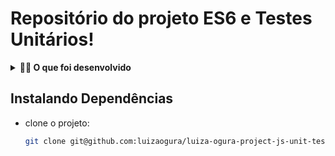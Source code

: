 # Repositório do projeto ES6 e Testes Unitários!

<details>
  <summary><strong>👨‍💻 O que foi desenvolvido</strong></summary><br />

  Implementação de várias funções na resolução dos requisitos propostos e/ou testes unitários para garantir que as implementações das funções estão corretas, de acordo com o que está sendo solicitado em cada enunciado.

  Nesse projeto:

  - Escrever testes unitários utilizando o módulo Jest do NodeJS para verificar o correto funcionamento das funções;
  - Escrever funções de forma que elas atendam a testes já implementados;
  - Escrever testes e funções utilizando uma abordagem de desenvolvimento orientado a testes.

</details>
  
## Instalando Dependências

* clone o projeto:

  ```bash
  git clone git@github.com:luizaogura/luiza-ogura-project-js-unit-tests.git
  ```
